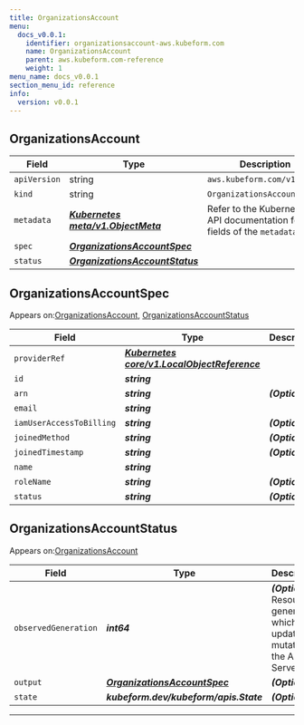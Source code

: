 ```yaml
---
title: OrganizationsAccount
menu:
  docs_v0.0.1:
    identifier: organizationsaccount-aws.kubeform.com
    name: OrganizationsAccount
    parent: aws.kubeform.com-reference
    weight: 1
menu_name: docs_v0.0.1
section_menu_id: reference
info:
  version: v0.0.1
---
```


## OrganizationsAccount
| Field | Type | Description |
| ------ | ----- | ----------- |
| `apiVersion` | string | `aws.kubeform.com/v1alpha1` |
|    `kind` | string | `OrganizationsAccount` |
| `metadata` | ***[Kubernetes meta/v1.ObjectMeta](https://kubernetes.io/docs/reference/generated/kubernetes-api/v1.13/#objectmeta-v1-meta)***|Refer to the Kubernetes API documentation for the fields of the `metadata` field.|
| `spec` | ***[OrganizationsAccountSpec](#organizationsaccountspec)***||
| `status` | ***[OrganizationsAccountStatus](#organizationsaccountstatus)***||
## OrganizationsAccountSpec

Appears on:[OrganizationsAccount](#organizationsaccount), [OrganizationsAccountStatus](#organizationsaccountstatus)

| Field | Type | Description |
| ------ | ----- | ----------- |
| `providerRef` | ***[Kubernetes core/v1.LocalObjectReference](https://kubernetes.io/docs/reference/generated/kubernetes-api/v1.13/#localobjectreference-v1-core)***||
| `id` | ***string***||
| `arn` | ***string***| ***(Optional)*** |
| `email` | ***string***||
| `iamUserAccessToBilling` | ***string***| ***(Optional)*** |
| `joinedMethod` | ***string***| ***(Optional)*** |
| `joinedTimestamp` | ***string***| ***(Optional)*** |
| `name` | ***string***||
| `roleName` | ***string***| ***(Optional)*** |
| `status` | ***string***| ***(Optional)*** |
## OrganizationsAccountStatus

Appears on:[OrganizationsAccount](#organizationsaccount)

| Field | Type | Description |
| ------ | ----- | ----------- |
| `observedGeneration` | ***int64***| ***(Optional)*** Resource generation, which is updated on mutation by the API Server.|
| `output` | ***[OrganizationsAccountSpec](#organizationsaccountspec)***| ***(Optional)*** |
| `state` | ***kubeform.dev/kubeform/apis.State***| ***(Optional)*** |
---
